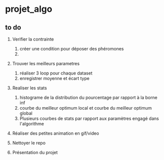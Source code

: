 # projet_algo


## to do

1. Verifier la contrainte
   1. créer une condition pour déposer des phéromones
   2. 
2. Trouver les meilleurs parametres 
   1. réaliser 3 loop pour chaque dataset
   2. enregistrer moyenne et écart type
3. Realiser les stats 
   1. histograme de la distribution du pourcentage par rapport à la borne inf
   2. courbe du meilleur optimum local et courbe du meilleur optimum global
   3. Plusieurs courbes de stats par rapport aux paramètres engagé dans l'algorithme 

4. Réaliser des petites animation en gif/video
5. Nettoyer le repo 
6. Présentation du projet